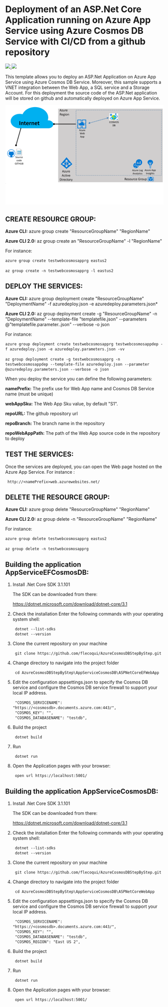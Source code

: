 # Deployment of an ASP.Net Core Application running on Azure App Service using Azure Cosmos DB Service with CI/CD from a github repository  

<a href="https://portal.azure.com/#create/Microsoft.Template/uri/https%3A%2F%2Fraw.githubusercontent.com%2Fflecoqui%2FAzureCosmosDBStepByStep%2Fmaster%2FAppServiceEFCosmosDB%2Fazuredeploy.json" target="_blank">
    <img src="http://azuredeploy.net/deploybutton.png"/>
</a>
<a href="http://armviz.io/#/?load=https%3A%2F%2Fraw.githubusercontent.com%2Fflecoqui%2FAzureCosmosDBStepByStep%2Fmaster%2FAppServiceEFCosmosDB%2Fazuredeploy.json" target="_blank">
    <img src="http://armviz.io/visualizebutton.png"/>
</a>

This template allows you to deploy an ASP.Net Application on Azure App Service using Azure Cosmos DB Service. Moreover, this sample supports a VNET integration between the Web App, a SQL service and a Storage Account. For this deployment the source code of the ASP.Net  application will be stored on github and automatically deployed on Azure App Service.


![](https://raw.githubusercontent.com/flecoqui/AzureCosmosDBStepByStep/master/AppServiceEFCosmosDB/Docs/1-architecture.png)



## CREATE RESOURCE GROUP:

**Azure CLI:** azure group create "ResourceGroupName" "RegionName"

**Azure CLI 2.0:** az group create an "ResourceGroupName" -l "RegionName"

For instance:

    azure group create testwebcosmosapprg eastus2

    az group create -n testwebcosmosapprg -l eastus2

## DEPLOY THE SERVICES:

**Azure CLI:** azure group deployment create "ResourceGroupName" "DeploymentName"  -f azuredeploy.json -e azuredeploy.parameters.json*

**Azure CLI 2.0:** az group deployment create -g "ResourceGroupName" -n "DeploymentName" --template-file "templatefile.json" --parameters @"templatefile.parameter..json"  --verbose -o json

For instance:

    azure group deployment create testwebcosmosapprg testwebcosmosappdep -f azuredeploy.json -e azuredeploy.parameters.json -vv

    az group deployment create -g testwebcosmosapprg -n testwebcosmosappdep --template-file azuredeploy.json --parameter @azuredeploy.parameters.json --verbose -o json


When you deploy the service you can define the following parameters:</p>
**namePrefix:**                     The prefix use for Web App name and Cosmos DB Service name (must be unique) </p>
**webAppSku:**                      The Web App Sku value, by default "S1". </p>
**repoURL:**                        The github repository url</p>
**repoBranch:**                     The branch name in the repository</p>
**repoWebAppPath:**                 The path of the Web App source code in the repository to deploy</p>

## TEST THE SERVICES:
Once the services are deployed, you can open the Web page hosted on the Azure App Service.
For instance :

     http://<namePrefix>web.azurewebsites.net/
 
</p>


## DELETE THE RESOURCE GROUP:

**Azure CLI:** azure group delete "ResourceGroupName" "RegionName"

**Azure CLI 2.0:** az group delete -n "ResourceGroupName" "RegionName"

For instance:

    azure group delete testwebcosmosapprg eastus2

    az group delete -n testwebcosmosapprg 



## Building the application AppServiceEFCosmosDB:

1. Install .Net Core SDK 3.1.101</p>
The SDK can be downloaded from there:</p> 
https://dotnet.microsoft.com/download/dotnet-core/3.1

2. Check the installation
Enter the following commands with your operating system shell:

        dotnet --list-sdks
        dotnet --version

3. Clone the current repository on your machine

        git clone https://github.com/flecoqui/AzureCosmosDBStepByStep.git

4. Change directory to navigate into the project folder

        cd AzureCosmosDBStepByStep\AppServiceCosmosDB\ASPNetCoreEFWebApp

5. Edit the configuration appsettings.json to specify the Cosmos DB service and configure the Cosmos DB service firewall to support your local IP address.

        "COSMOS_SERVICENAME": "https://<cosmosdb>.documents.azure.com:443/",
        "COSMOS_KEY": "",
        "COSMOS_DATABASENAME": "testdb",

6. Build the project 

        dotnet build

7. Run

        dotnet run

8. Open the Application pages with your browser:

        open url https://localhost:5001/



## Building the application AppServiceCosmosDB:

1. Install .Net Core SDK 3.1.101</p>
The SDK can be downloaded from there:</p> 
https://dotnet.microsoft.com/download/dotnet-core/3.1

2. Check the installation
Enter the following commands with your operating system shell:

        dotnet --list-sdks
        dotnet --version

3. Clone the current repository on your machine

        git clone https://github.com/flecoqui/AzureCosmosDBStepByStep.git

4. Change directory to navigate into the project folder

        cd AzureCosmosDBStepByStep\AppServiceCosmosDB\ASPNetCoreWebApp

5. Edit the configuration appsettings.json to specify the Cosmos DB service and configure the Cosmos DB service firewall to support your local IP address.

        "COSMOS_SERVICENAME": "https://<cosmosdb>.documents.azure.com:443/",
        "COSMOS_KEY": "",
        "COSMOS_DATABASENAME": "testdb",
        "COSMOS_REGION": "East US 2",

6. Build the project 

        dotnet build

7. Run

        dotnet run

8. Open the Application pages with your browser:

        open url https://localhost:5001/

